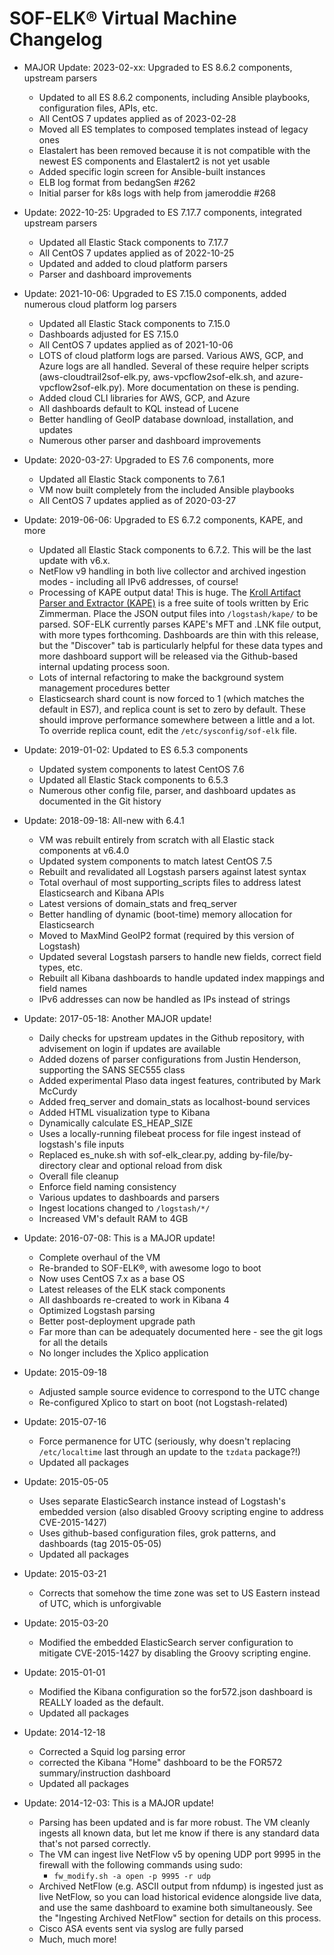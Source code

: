 SOF-ELK® Virtual Machine Changelog
=======

* MAJOR Update: 2023-02-xx: Upgraded to ES 8.6.2 components, upstream parsers
    * Updated to all ES 8.6.2 components, including Ansible playbooks, configuration files, APIs, etc.
    * All CentOS 7 updates applied as of 2023-02-28
    * Moved all ES templates to composed templates instead of legacy ones
    * Elastalert has been removed because it is not compatible with the newest ES components and Elastalert2 is not yet usable
    * Added specific login screen for Ansible-built instances
    * ELB log format from bedangSen #262
    * Initial parser for k8s logs with help from jameroddie #268

* Update: 2022-10-25: Upgraded to ES 7.17.7 components, integrated upstream parsers
    * Updated all Elastic Stack components to 7.17.7
    * All CentOS 7 updates applied as of 2022-10-25
    * Updated and added to cloud platform parsers
    * Parser and dashboard improvements
* Update: 2021-10-06: Upgraded to ES 7.15.0 components, added numerous cloud platform log parsers
    * Updated all Elastic Stack components to 7.15.0
    * Dashboards adjusted for ES 7.15.0
    * All CentOS 7 updates applied as of 2021-10-06
    * LOTS of cloud platform logs are parsed.  Various AWS, GCP, and Azure logs are all handled.  Several of these require helper scripts (aws-cloudtrail2sof-elk.py, aws-vpcflow2sof-elk.sh, and azure-vpcflow2sof-elk.py).  More documentation on these is pending.
    * Added cloud CLI libraries for AWS, GCP, and Azure
    * All dashboards default to KQL instead of Lucene
    * Better handling of GeoIP database download, installation, and updates
    * Numerous other parser and dashboard improvements
* Update: 2020-03-27: Upgraded to ES 7.6 components, more
    * Updated all Elastic Stack components to 7.6.1
    * VM now built completely from the included Ansible playbooks
    * All CentOS 7 updates applied as of 2020-03-27
* Update: 2019-06-06: Upgraded to ES 6.7.2 components, KAPE, and more
    * Updated all Elastic Stack components to 6.7.2. This will be the last update with v6.x.
    * NetFlow v9 handling in both live collector and archived ingestion modes - including all IPv6 addresses, of course!
    * Processing of KAPE output data! This is huge. The [Kroll Artifact Parser and Extractor (KAPE)](https://learn.duffandphelps.com/kape) is a free suite of tools written by Eric Zimmerman. Place the JSON output files into `/logstash/kape/` to be parsed.  SOF-ELK currently parses KAPE's MFT and .LNK file output, with more types forthcoming. Dashboards are thin with this release, but the "Discover" tab is particularly helpful for these data types and more dashboard support will be released via the Github-based internal updating process soon.
    * Lots of internal refactoring to make the background system management procedures better
    * Elasticsearch shard count is now forced to 1 (which matches the default in ES7), and replica count is set to zero by default.  These should improve performance somewhere between a little and a lot.  To override replica count, edit the `/etc/sysconfig/sof-elk` file.
* Update: 2019-01-02: Updated to ES 6.5.3 components
    * Updated system components to latest CentOS 7.6
    * Updated all Elastic Stack components to 6.5.3
    * Numerous other config file, parser, and dashboard updates as documented in the Git history
* Update: 2018-09-18: All-new with 6.4.1
    * VM was rebuilt entirely from scratch with all Elastic stack components at v6.4.0
    * Updated system components to match latest CentOS 7.5
    * Rebuilt and revalidated all Logstash parsers against latest syntax
    * Total overhaul of most supporting_scripts files to address latest Elasticsearch and Kibana APIs
    * Latest versions of domain_stats and freq_server
    * Better handling of dynamic (boot-time) memory allocation for Elasticsearch
    * Moved to MaxMind GeoIP2 format (required by this version of Logstash)
    * Updated several Logstash parsers to handle new fields, correct field types, etc.
    * Rebuilt all Kibana dashboards to handle updated index mappings and field names
    * IPv6 addresses can now be handled as IPs instead of strings
* Update: 2017-05-18: Another MAJOR update!
    * Daily checks for upstream updates in the Github repository, with advisement on login if updates are available
    * Added dozens of parser configurations from Justin Henderson, supporting the SANS SEC555 class
    * Added experimental Plaso data ingest features, contributed by Mark McCurdy
    * Added freq_server and domain_stats as localhost-bound services
    * Added HTML visualization type to Kibana
    * Dynamically calculate ES_HEAP_SIZE
    * Uses a locally-running filebeat process for file ingest instead of logstash's file inputs
    * Replaced es_nuke.sh with sof-elk_clear.py, adding by-file/by-directory clear and optional reload from disk
    * Overall file cleanup
    * Enforce field naming consistency
    * Various updates to dashboards and parsers
    * Ingest locations changed to `/logstash/*/`
    * Increased VM's default RAM to 4GB
* Update: 2016-07-08: This is a MAJOR update!
    * Complete overhaul of the VM
    * Re-branded to SOF-ELK®, with awesome logo to boot
    * Now uses CentOS 7.x as a base OS
    * Latest releases of the ELK stack components
    * All dashboards re-created to work in Kibana 4
    * Optimized Logstash parsing
    * Better post-deployment upgrade path
    * Far more than can be adequately documented here - see the git logs for all the details
    * No longer includes the Xplico application
* Update: 2015-09-18
    * Adjusted sample source evidence to correspond to the UTC change
    * Re-configured Xplico to start on boot (not Logstash-related)
* Update: 2015-07-16
    * Force permanence for UTC (seriously, why doesn't replacing `/etc/localtime` last through an update to the `tzdata` package?!)
    * Updated all packages
* Update: 2015-05-05
    * Uses separate ElasticSearch instance instead of Logstash's embedded version (also disabled Groovy scripting engine to address CVE-2015-1427)
    * Uses github-based configuration files, grok patterns, and dashboards (tag 2015-05-05)
    * Updated all packages
* Update: 2015-03-21
    * Corrects that somehow the time zone was set to US Eastern instead of UTC, which is unforgivable
* Update: 2015-03-20
    * Modified the embedded ElasticSearch server configuration to mitigate CVE-2015-1427 by disabling the Groovy scripting engine.
* Update: 2015-01-01
    * Modified the Kibana configuration so the for572.json dashboard is REALLY loaded as the default.
    * Updated all packages
* Update: 2014-12-18
    * Corrected a Squid log parsing error
    * corrected the Kibana "Home" dashboard to be the FOR572 summary/instruction dashboard
    * Updated all packages
* Update: 2014-12-03: This is a MAJOR update!
    * Parsing has been updated and is far more robust.  The VM cleanly ingests all known data, but let me know if there is any standard data that's not parsed correctly.
    * The VM can ingest live NetFlow v5 by opening UDP port 9995 in the firewall with the following commands using sudo:
        * `fw_modify.sh -a open -p 9995 -r udp`
    * Archived NetFlow (e.g. ASCII output from nfdump) is ingested just as live NetFlow, so you can load historical evidence alongside live data, and use the same dashboard to examine both simultaneously.  See the "Ingesting Archived NetFlow" section for details on this process.
    * Cisco ASA events sent via syslog are fully parsed
    * Much, much more!
